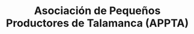 ---
title: "Asociación de Pequeños Productores de Talamanca (APPTA)"
url: /bratsi/asociacion-de-pequenos-productores-de-talamanca-appta/
shop: supermercado
---